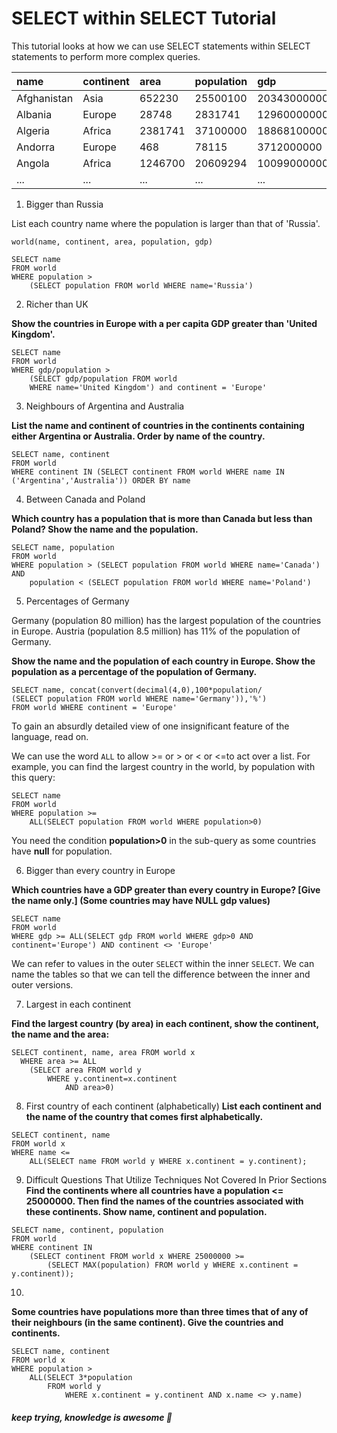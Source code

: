 # SELECT within SELECT Tutorial

This tutorial looks at how we can use SELECT statements within SELECT statements to perform more complex queries.

|name | continent | area | population | gdp |
|:--|:--|:--|:--|:--|
|Afghanistan | Asia | 652230 | 25500100 | 20343000000 |
|Albania | Europe | 28748 | 2831741 | 12960000000 |
|Algeria | Africa | 2381741 | 37100000 | 188681000000 |
|Andorra | Europe | 468 | 78115 | 3712000000 |
|Angola | Africa | 1246700 | 20609294 | 100990000000 |
|...|...|...|...|...|

1. Bigger than Russia

List each country name where the population is larger than that of 'Russia'.

```
world(name, continent, area, population, gdp)
```

```
SELECT name 
FROM world
WHERE population > 
    (SELECT population FROM world WHERE name='Russia')
```      

2. Richer than UK

**Show the countries in Europe with a per capita GDP greater than 'United Kingdom'.**

```
SELECT name 
FROM world
WHERE gdp/population >
    (SELECT gdp/population FROM world
    WHERE name='United Kingdom') and continent = 'Europe'
```

3. Neighbours of Argentina and Australia

**List the name and continent of countries in the continents containing either Argentina or Australia. Order by name of the country.**

```
SELECT name, continent 
FROM world 
WHERE continent IN (SELECT continent FROM world WHERE name IN ('Argentina','Australia')) ORDER BY name
```


4. Between Canada and Poland

**Which country has a population that is more than Canada but less than Poland? Show the name and the population.**

```
SELECT name, population 
FROM world 
WHERE population > (SELECT population FROM world WHERE name='Canada') AND 
    population < (SELECT population FROM world WHERE name='Poland')
```

5. Percentages of Germany

Germany (population 80 million) has the largest population of the countries in Europe. Austria (population 8.5 million) has 11% of the population of Germany.

**Show the name and the population of each country in Europe. Show the population as a percentage of the population of Germany.**

```
SELECT name, concat(convert(decimal(4,0),100*population/
(SELECT population FROM world WHERE name='Germany')),'%')
FROM world WHERE continent = 'Europe'
```

To gain an absurdly detailed view of one insignificant feature of the language, read on.

We can use the word `ALL` to allow >= or > or < or <=to act over a list. For example, you can find the largest country in the world, by population with this query:

```
SELECT name
FROM world
WHERE population >= 
    ALL(SELECT population FROM world WHERE population>0)
```

You need the condition **population>0** in the sub-query as some countries have **null** for population.

6. Bigger than every country in Europe

**Which countries have a GDP greater than every country in Europe? [Give the name only.] (Some countries may have NULL gdp values)**

```
SELECT name 
FROM world 
WHERE gdp >= ALL(SELECT gdp FROM world WHERE gdp>0 AND continent='Europe') AND continent <> 'Europe'
```

We can refer to values in the outer `SELECT` within the inner `SELECT`. We can name the tables so that we can tell the difference between the inner and outer versions.


7. Largest in each continent

**Find the largest country (by area) in each continent, show the continent, the name and the area:**

```
SELECT continent, name, area FROM world x
  WHERE area >= ALL
    (SELECT area FROM world y
        WHERE y.continent=x.continent
            AND area>0)
```


8. First country of each continent (alphabetically)
**List each continent and the name of the country that comes first alphabetically.**

```
SELECT continent, name 
FROM world x 
WHERE name <= 
    ALL(SELECT name FROM world y WHERE x.continent = y.continent);
```

9. Difficult Questions That Utilize Techniques Not Covered In Prior Sections
**Find the continents where all countries have a population <= 25000000. Then find the names of the countries associated with these continents. Show name, continent and population.**

```
SELECT name, continent, population 
FROM world 
WHERE continent IN 
    (SELECT continent FROM world x WHERE 25000000 >= 
        (SELECT MAX(population) FROM world y WHERE x.continent = y.continent));
```

10.
**Some countries have populations more than three times that of any of their neighbours (in the same continent). Give the countries and continents.**

```
SELECT name, continent 
FROM world x
WHERE population > 
    ALL(SELECT 3*population 
        FROM world y 
            WHERE x.continent = y.continent AND x.name <> y.name)
```

##### *keep trying, knowledge is awesome*  :facepunch: